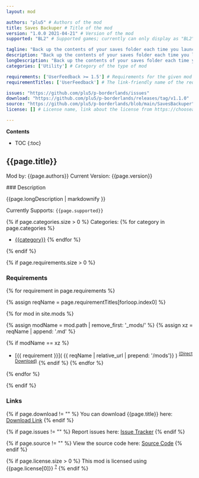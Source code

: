 ```yaml
---
layout: mod

authors: "plu5" # Authors of the mod
title: Saves Backuper # Title of the mod
version: "1.0.0 2021-04-21" # Version of the mod
supported: "BL2" # Supported games; currently can only display as "BL2", "BL2 + TPS", or "TPS"

tagline: "Back up the contents of your saves folder each time you launch the game." # A short description of the mod itself.
description: "Back up the contents of your saves folder each time you launch the game." # This is set in order to keep the SEO proper
longDescription: "Back up the contents of your saves folder each time you launch the game.\n- You can set the number of backups that will be kept, to keep them below a certain threshold.\n- You can set which folder to back up and where to back up to.\n\n\nUserFeedback is required, make sure you remember to install that too.\n\nUsage:\n- On first enable, the paths configuration panel will pop up. There are some guesses made on where your SaveData folder might be. Status will tell you whether they are valid. Verify they are the paths you want or modify them as you see fit.\n- On subsequent launches, the mod will be enabled automatically and save a backup, and no action is required. The panel will not pop up again unless there is a problem with the paths. You can open it manually by pressing C in the mod manager.\n- By default, the number of backups to keep is set to 5. After this number is exceeded, the oldest one will be deleted. You can customise this behaviour in Options -&gt; Mods.\n\nThere is pretty good logging in this mod. You can check what’s going on by looking at the console or log (in `/Binaries/Win32/python-sdk.log`).\n\nMore information is available on the [README](https://github.com/plu5/p-borderlands/tree/main/SavesBackuper)." # Description of what the mod can do
categories: ['Utility'] # Category of the type of mod

requirements: ['UserFeedback >= 1.5'] # Requirements for the given mod
requirementTitles: ['UserFeedback'] # The link-friendly name of the requirements

issues: "https://github.com/plu5/p-borderlands/issues"
download: "https://github.com/plu5/p-borderlands/releases/tag/v1.1.0"
source: "https://github.com/plu5/p-borderlands/blob/main/SavesBackuper" # Link to source code
license: [] # License name, link about the license from https://choosealicense.com/

---
```

**Contents**
* TOC
{:toc}

## {{page.title}}

Mod by: {{page.authors}}
Current Version: {{page.version}}

<p></p>
### Description

{{page.longDescription | markdownify }}

Currently Supports: `{{page.supported}}`

{% if page.categories.size > 0 %}
Categories:
{% for category in page.categories %}
  * [{{category}}](/types/{{category}})
{% endfor %}
<p></p>
{% endif %}

{% if page.requirements.size > 0 %}
### Requirements

{% for requirement in page.requirements %}

{% assign reqName = page.requirementTitles[forloop.index0] %}

{% for mod in site.mods %}

{% assign modName = mod.path | remove_first: '_mods/' %}
{% assign xz = reqName | append: '.md' %}

{% if modName == xz %}
* [{{ requirement }}]( {{ reqName | relative_url | prepend: '/mods'}} ) <sup>[(Direct Download)]({{mod.download}})</sup>
{% endif %}
{% endfor %}

{% endfor %}
<p></p>
{% endif %}

### Links

{% if page.download != "" %}
You can download {{page.title}} here: [Download Link]({{page.download}})
{% endif %}

{% if page.issues != "" %}
Report issues here: [Issue Tracker]({{page.issues}})
{% endif %}

{% if page.source != "" %}
View the source code here: [Source Code]({{page.source}})
{% endif %}

{% if page.license.size > 0 %}
This mod is licensed using {{page.license[0]}} <sup>[?]({{page.license[1]}})</sup>
{% endif %}